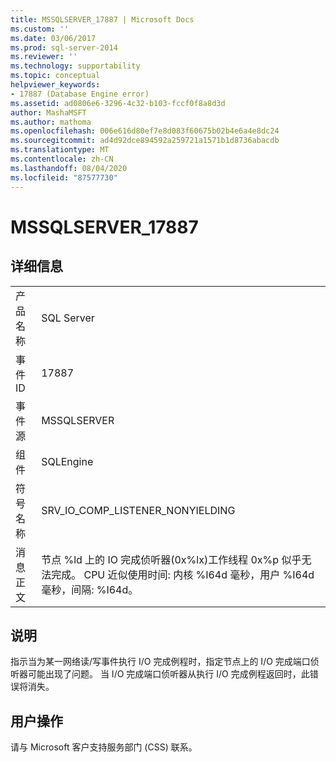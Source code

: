```yaml
---
title: MSSQLSERVER_17887 | Microsoft Docs
ms.custom: ''
ms.date: 03/06/2017
ms.prod: sql-server-2014
ms.reviewer: ''
ms.technology: supportability
ms.topic: conceptual
helpviewer_keywords:
- 17887 (Database Engine error)
ms.assetid: ad0806e6-3296-4c32-b103-fccf0f8a8d3d
author: MashaMSFT
ms.author: mathoma
ms.openlocfilehash: 006e616d80ef7e8d083f60675b02b4e6a4e8dc24
ms.sourcegitcommit: ad4d92dce894592a259721a1571b1d8736abacdb
ms.translationtype: MT
ms.contentlocale: zh-CN
ms.lasthandoff: 08/04/2020
ms.locfileid: "87577730"
---
```

# <a name="mssqlserver_17887"></a>MSSQLSERVER_17887
    
## <a name="details"></a>详细信息  
  
|||  
|-|-|  
|产品名称|SQL Server|  
|事件 ID|17887|  
|事件源|MSSQLSERVER|  
|组件|SQLEngine|  
|符号名称|SRV_IO_COMP_LISTENER_NONYIELDING|  
|消息正文|节点 %ld 上的 IO 完成侦听器(0x%lx)工作线程 0x%p 似乎无法完成。 CPU 近似使用时间: 内核 %I64d 毫秒，用户 %I64d 毫秒，间隔: %I64d。|  
  
## <a name="explanation"></a>说明  
 指示当为某一网络读/写事件执行 I/O 完成例程时，指定节点上的 I/O 完成端口侦听器可能出现了问题。 当 I/O 完成端口侦听器从执行 I/O 完成例程返回时，此错误将消失。  
  
## <a name="user-action"></a>用户操作  
 请与 Microsoft 客户支持服务部门 (CSS) 联系。  
  
  
